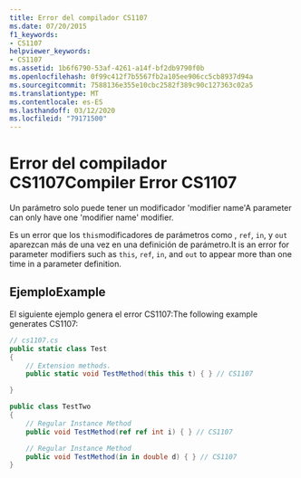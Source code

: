 ```yaml
---
title: Error del compilador CS1107
ms.date: 07/20/2015
f1_keywords:
- CS1107
helpviewer_keywords:
- CS1107
ms.assetid: 1b6f6790-53af-4261-a14f-bf2db9790f0b
ms.openlocfilehash: 0f99c412f7b5567fb2a105ee906cc5cb8937d94a
ms.sourcegitcommit: 7588136e355e10cbc2582f389c90c127363c02a5
ms.translationtype: MT
ms.contentlocale: es-ES
ms.lasthandoff: 03/12/2020
ms.locfileid: "79171500"
---
```

# <a name="compiler-error-cs1107"></a><span data-ttu-id="db00d-102">Error del compilador CS1107</span><span class="sxs-lookup"><span data-stu-id="db00d-102">Compiler Error CS1107</span></span>
<span data-ttu-id="db00d-103">Un parámetro solo puede tener un modificador 'modifier name'</span><span class="sxs-lookup"><span data-stu-id="db00d-103">A parameter can only have one 'modifier name' modifier.</span></span>  
  
 <span data-ttu-id="db00d-104">Es un error que los `this`modificadores de parámetros como , `ref`, `in`, y `out` aparezcan más de una vez en una definición de parámetro.</span><span class="sxs-lookup"><span data-stu-id="db00d-104">It is an error for parameter modifiers such as `this`, `ref`, `in`, and `out` to appear more than one time in a parameter definition.</span></span>  
  
## <a name="example"></a><span data-ttu-id="db00d-105">Ejemplo</span><span class="sxs-lookup"><span data-stu-id="db00d-105">Example</span></span>  
 <span data-ttu-id="db00d-106">El siguiente ejemplo genera el error CS1107:</span><span class="sxs-lookup"><span data-stu-id="db00d-106">The following example generates CS1107:</span></span>  
  
```csharp  
// cs1107.cs  
public static class Test
{
    // Extension methods.  
    public static void TestMethod(this this t) { } // CS1107  

}

public class TestTwo
{
    // Regular Instance Method  
    public void TestMethod(ref ref int i) { } // CS1107  

    // Regular Instance Method  
    public void TestMethod(in in double d) { } // CS1107  
}
```
